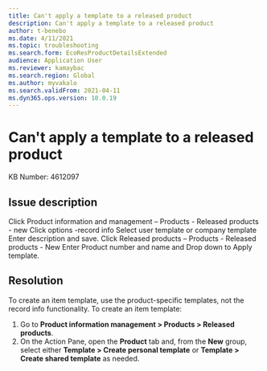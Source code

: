 ```yaml
---
title: Can't apply a template to a released product
description: Can't apply a template to a released product 
author: t-benebo
ms.date: 4/11/2021
ms.topic: troubleshooting
ms.search.form: EcoResProductDetailsExtended
audience: Application User
ms.reviewer: kamaybac
ms.search.region: Global
ms.author: myvakalo
ms.search.validFrom: 2021-04-11
ms.dyn365.ops.version: 10.0.19
---
```


# Can't apply a template to a released product

KB Number: 4612097

## Issue description
<!-- This isn't an issue description. Where is the issue? -->
Click Product information and management – Products - Released products - new
Click options -record info
Select user template or company template
Enter description and save.
Click Released products – Products -  Released products -  New
Enter Product number and name and Drop down to Apply template.

## Resolution
<!-- It isn't clear what problem this is solving. What is the "record info functionality"? -->
To create an item template, use the product-specific templates, not the record info functionality. To create an item template:

1. Go to **Product information management \> Products \> Released products**.
1. On the Action Pane, open the **Product** tab and, from the **New** group, select either **Template \> Create personal template** or **Template \> Create shared template** as needed.
